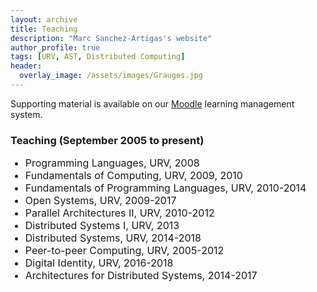 ```yaml
---
layout: archive
title: Teaching
description: "Marc Sanchez-Artigas's website"
author_profile: true
tags: [URV, AST, Distributed Computing]
header:
  overlay_image: /assets/images/Grauges.jpg
---
```


<style>
  .archive p {
     font-size: 16px;
   }
   ul > li {
     font-size: 16px;
   }
</style>


Supporting material is available on our [Moodle](https://moodle.urv.cat/moodle/?lang=en) learning management system. 

### Teaching (September 2005 to present)


* Programming Languages, URV, 2008
* Fundamentals of Computing, URV, 2009, 2010
* Fundamentals of Programming Languages, URV, 2010-2014
* Open Systems, URV, 2009-2017
* Parallel Architectures II, URV, 2010-2012
* Distributed Systems I, URV, 2013
* Distributed Systems, URV, 2014-2018
* Peer-to-peer Computing, URV, 2005-2012
* Digital Identity, URV, 2016-2018
* Architectures for Distributed Systems, 2014-2017

